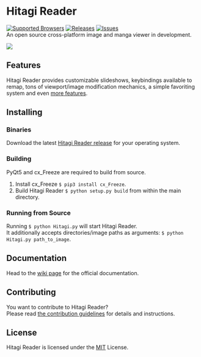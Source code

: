 Hitagi Reader
=============
[![Supported Browsers](https://img.shields.io/badge/platforms-win%20|%20osx%20|%20linux-green.svg?style=flat-square)](https://github.com/gimu/hitagi-reader/releases) [![Releases](https://img.shields.io/github/release/gimu/hitagi-reader.svg?style=flat-square)](https://github.com/gimu/hitagi-reader/releases) [![Issues](https://img.shields.io/github/issues/gimu/hitagi-reader.svg?style=flat-square)](https://github.com/gimu/hitagi-reader/issues)                                    
An open source cross-platform image and manga viewer in development.

[![](https://gimu.org/hitagi-reader/alpha_screenshot.png)](https://gimu.org/hitagi-reader)

## Features
Hitagi Reader provides customizable slideshows, keybindings available to remap, tons of viewport/image modification mechanics, a simple favoriting system and even [more features](https://github.com/gimu/hitagi-reader/wiki).

## Installing
### Binaries
Download the latest [Hitagi Reader release](https://github.com/gimu/hitagi-reader/releases) for your operating system.

### Building
PyQt5 and cx_Freeze are required to build from source.                                       
1. Install cx_Freeze ```$ pip3 install cx_Freeze```.                                                           
2. Build Hitagi Reader ```$ python setup.py build``` from within the main directory.

### Running from Source
Running ```$ python Hitagi.py``` will start Hitagi Reader.                                         
It additionally accepts directories/image paths as arguments: ```$ python Hitagi.py path_to_image```.

## Documentation
Head to the [wiki page](https://github.com/gimu/hitagi-reader/wiki) for the official documentation.

## Contributing
You want to contribute to Hitagi Reader?                                
Please read [the contribution guidelines](https://github.com/gimu/hitagi-reader/blob/master/CONTRIBUTING.md) for details and instructions.

## License
Hitagi Reader is licensed under the [MIT](http://opensource.org/licenses/MIT) License.
